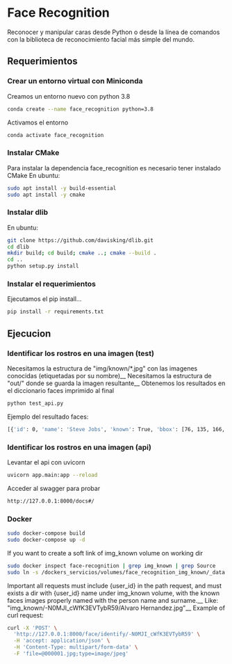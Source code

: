# Face Recognition
Reconocer y manipular caras desde Python o desde la línea de comandos con
la biblioteca de reconocimiento facial más simple del mundo.

## Requerimientos
### Crear un entorno virtual con Miniconda
Creamos un entorno nuevo con python 3.8
```bash
conda create --name face_recognition python=3.8
```
Activamos el entorno
```bash
conda activate face_recognition
```
### Instalar CMake
Para instalar la dependencia face_recognition es necesario tener instalado CMake
En ubuntu:
```bash
sudo apt install -y build-essential
sudo apt install -y cmake
```
### Instalar dlib
En ubuntu:
```bash
git clone https://github.com/davisking/dlib.git
cd dlib
mkdir build; cd build; cmake ..; cmake --build .
cd ..
python setup.py install
```
### Instalar el requerimientos
Ejecutamos el pip install...
```bash
pip install -r requirements.txt
```
## Ejecucion
### Identificar los rostros en una imagen (test)
Necesitamos la estructura de "img/known/*.jpg" con las imagenes conocidas (etiquetadas por su nombre)__
Necesitamos la estructura de "out/" donde se guarda la imagen resultante__
Obtenemos los resultados en el diccionario faces imprimido al final
```bash
python test_api.py
```
Ejemplo del resultado faces:
```bash
[{'id': 0, 'name': 'Steve Jobs', 'known': True, 'bbox': [76, 135, 166, 46]}, {'id': 0, 'name': 'Desconocido', 'known': False, 'bbox': [60, 304, 103, 261]}]
```
### Identificar los rostros en una imagen (api)
Levantar el api con uvicorn
```bash
uvicorn app.main:app --reload
```
Acceder al swagger para probar
```bash
http://127.0.0.1:8000/docs#/
```
### Docker
```bash
sudo docker-compose build
sudo docker-compose up -d
```
If you want to create a soft link of img_known volume on working dir
```bash
sudo docker inspect face-recognition | grep img_known | grep Source
sudo ln -s /dockers_servicios/volumes/face_recognition_img_known/_data ./img_known
```
Important all requests must include {user_id} in the path request, and must exists a dir with {user_id} name under img_known volume, with the known faces images properly named with the person name and surname.__ Like: "img_known/-N0MJI_cWfK3EVTybR59/Alvaro Hernandez.jpg"__
Example of curl request:
```bash
curl -X 'POST' \
  'http://127.0.0.1:8000/face/identify/-N0MJI_cWfK3EVTybR59' \
  -H 'accept: application/json' \
  -H 'Content-Type: multipart/form-data' \
  -F 'file=@000001.jpg;type=image/jpeg'
```
